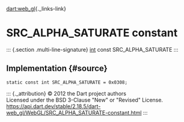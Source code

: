 [dart:web\_gl](../../dart-web_gl/dart-web_gl-library){._links-link}

SRC\_ALPHA\_SATURATE constant
=============================

::: {.section .multi-line-signature}
[int](../../dart-core/int-class) const SRC\_ALPHA\_SATURATE
:::

Implementation {#source}
--------------

``` {.language-dart data-language="dart"}
static const int SRC_ALPHA_SATURATE = 0x0308;
```

::: {._attribution}
© 2012 the Dart project authors\
Licensed under the BSD 3-Clause \"New\" or \"Revised\" License.\
<https://api.dart.dev/stable/2.18.5/dart-web_gl/WebGL/SRC_ALPHA_SATURATE-constant.html>
:::
